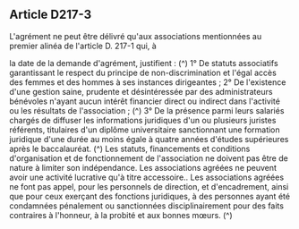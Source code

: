 ## Article D217-3

L'agrément ne peut être délivré qu'aux associations mentionnées au premier alinéa de l'article D. 217-1 qui, à

la date de la demande d'agrément, justifient : (^)
1° De statuts associatifs garantissant le respect du principe de non-discrimination et l'égal accès des femmes
et des hommes à ses instances dirigeantes ;
2° De l'existence d'une gestion saine, prudente et désintéressée par des administrateurs bénévoles n'ayant
aucun intérêt financier direct ou indirect dans l'activité ou les résultats de l'association ; (^)
3° De la présence parmi leurs salariés chargés de diffuser les informations juridiques d'un ou plusieurs
juristes référents, titulaires d'un diplôme universitaire sanctionnant une formation juridique d'une durée au
moins égale à quatre années d'études supérieures après le baccalauréat. (^)
Les statuts, financements et conditions d'organisation et de fonctionnement de l'association ne doivent pas
être de nature à limiter son indépendance.
Les associations agréées ne peuvent avoir une activité lucrative qu'à titre accessoire..
Les associations agréées ne font pas appel, pour les personnels de direction, et d'encadrement, ainsi que pour
ceux exerçant des fonctions juridiques, à des personnes ayant été condamnées pénalement ou sanctionnées
disciplinairement pour des faits contraires à l'honneur, à la probité et aux bonnes mœurs. (^)

